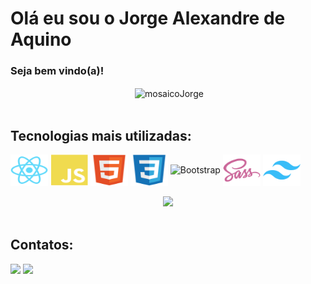 <h1> Olá eu sou o Jorge Alexandre de Aquino </h1>

### Seja bem vindo(a)! 

<div align="center">&nbsp;<img align="center" height="250px" src="https://streak-stats.demolab.com?user=JorgeDeAquino&theme=dracula&border_radius=5&locale=pt-br" alt="mosaicoJorge" /></div>

<div style="display: inline_block"><br>
  <h2>Tecnologias mais utilizadas:</h2>
  <img align="center" alt="Jorge-React" height="50" width="60" src="https://raw.githubusercontent.com/devicons/devicon/master/icons/react/react-original.svg">
  <img align="center" alt="Jorge-Js" height="50" width="60" src="https://raw.githubusercontent.com/devicons/devicon/master/icons/javascript/javascript-plain.svg">
  <img align="center" alt="Jorge-HTML" height="50" width="60" src="https://raw.githubusercontent.com/devicons/devicon/master/icons/html5/html5-original.svg">
  <img align="center" alt="Jorge-CSS" height="50" width="60" src="https://raw.githubusercontent.com/devicons/devicon/master/icons/css3/css3-original.svg">
   <img align="center" alt="Bootstrap" height="50" width="60" src="https://cdn.jsdelivr.net/gh/devicons/devicon/icons/bootstrap/bootstrap-original.svg">
   <img align="center" alt="Sass" height="50" width="60" src="https://raw.githubusercontent.com/devicons/devicon/master/icons/sass/sass-original.svg">
 <img align="center" alt="Tailwind" height="50" width="60" src="https://github.com/devicons/devicon/blob/master/icons/tailwindcss/tailwindcss-plain.svg">
</div>

<br>

<div align="center">
  <img height="180em" src="https://github-readme-stats.vercel.app/api/top-langs/?username=JorgeDeAquino&layout=compact&langs_count=7&theme=dracula"/>
 </div>
         
<br>

<div> 
  <h2> Contatos:</h2>
  <a href="https://www.linkedin.com/in/jorge-alexandre-de-aquino/" target="_blank"><img src="https://img.shields.io/badge/-LinkedIn-%230077B5?style=for-the-badge&logo=linkedin&logoColor=white" target="_blank"></a> 
  <a href = "mailto:jorgeaamsantos@gmail.com"><img src="https://img.shields.io/badge/-Gmail-%23333?style=for-the-badge&logo=gmail&logoColor=white" target="_blank"></a>
</div>

